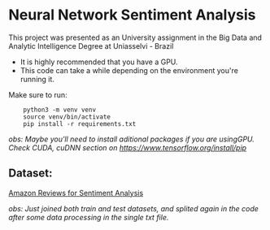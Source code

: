 # Neural Network Sentiment Analysis

This project was presented as an University assignment in the Big Data and Analytic Intelligence Degree at Uniasselvi - Brazil

- It is highly recommended that you have a GPU.
- This code can take a while depending on the environment you're running it.

Make sure to run:

``` 
    python3 -m venv venv
    source venv/bin/activate
    pip install -r requirements.txt
```

_obs: Maybe you'll need to install aditional packages if you are usingGPU. Check CUDA, cuDNN section on https://www.tensorflow.org/install/pip_

## Dataset: 
[Amazon Reviews for Sentiment Analysis](https://www.kaggle.com/datasets/bittlingmayer/amazonreviews)

_obs: Just joined both train and test datasets, and splited again in the code after some data processing in the single txt file._